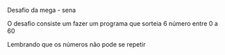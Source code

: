 Desafio da mega - sena

O desafio consiste um fazer um programa que sorteia 6 número entre 0 a 60

Lembrando que os números não pode se repetir 
